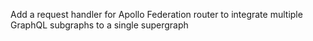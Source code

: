 Add a request handler for Apollo Federation router to integrate multiple GraphQL subgraphs to a single supergraph
